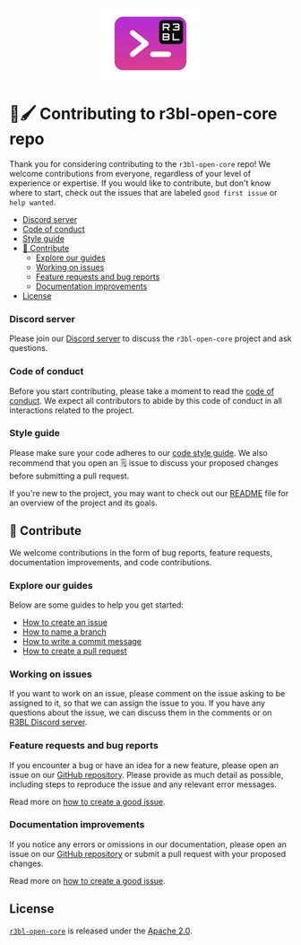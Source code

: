<p align="center">
  <img src="./r3bl-term.svg" height="128px">
</p>

# 🎨🖌️ Contributing to r3bl-open-core repo
<a id="markdown-%F0%9F%8E%A8%F0%9F%96%8C%EF%B8%8F-contributing-to-r3bl-open-core-repo" name="%F0%9F%8E%A8%F0%9F%96%8C%EF%B8%8F-contributing-to-r3bl-open-core-repo"></a>

Thank you for considering contributing to the `r3bl-open-core` repo! We welcome contributions from
everyone, regardless of your level of experience or expertise. If you would like to contribute, but
don't know where to start, check out the issues that are labeled `good first issue` or
`help wanted`.

<!-- TOC -->

  - [Discord server](#discord-server)
  - [Code of conduct](#code-of-conduct)
  - [Style guide](#style-guide)
- [🤝 Contribute](#-contribute)
  - [Explore our guides](#explore-our-guides)
  - [Working on issues](#working-on-issues)
  - [Feature requests and bug reports](#feature-requests-and-bug-reports)
  - [Documentation improvements](#documentation-improvements)
- [License](#license)

<!-- /TOC -->

### Discord server
<a id="markdown-discord-server" name="discord-server"></a>

Please join our [Discord server](https://discord.gg/8M2ePAevaM) to discuss the `r3bl-open-core` project and ask questions.

### Code of conduct
<a id="markdown-code-of-conduct" name="code-of-conduct"></a>

Before you start contributing, please take a moment to read the
[code of conduct](https://www.rust-lang.org/policies/code-of-conduct). We expect all contributors to
abide by this code of conduct in all interactions related to the project.

### Style guide
<a id="markdown-style-guide" name="style-guide"></a>

Please make sure your code adheres to our
[code style guide](docs/contributing_guides/STYLE_GUIDE.md). We also recommend that you open an 🗒️
issue to discuss your proposed changes before submitting a pull request.

If you're new to the project, you may want to check out our [README](README.md) file for an overview
of the project and its goals.

## 🤝 Contribute
<a id="markdown-%F0%9F%A4%9D-contribute" name="%F0%9F%A4%9D-contribute"></a>

We welcome contributions in the form of bug reports, feature requests, documentation improvements,
and code contributions.

### Explore our guides
<a id="markdown-explore-our-guides" name="explore-our-guides"></a>

Below are some guides to help you get started:

- [How to create an issue](docs/contributing_guides/ISSUE.md)
- [How to name a branch](docs/contributing_guides/BRANCH.md)
- [How to write a commit message](docs/contributing_guides/COMMIT_MESSAGE.md)
- [How to create a pull request](docs/contributing_guides/PULL_REQUEST.md)

### Working on issues
<a id="markdown-working-on-issues" name="working-on-issues"></a>

If you want to work on an issue, please comment on the issue asking to be assigned to it, so that we
can assign the issue to you. If you have any questions about the issue, we can discuss them in the
comments or on [R3BL Discord server](https://discord.gg/8M2ePAevaM).

### Feature requests and bug reports
<a id="markdown-feature-requests-and-bug-reports" name="feature-requests-and-bug-reports"></a>

If you encounter a bug or have an idea for a new feature, please open an issue on our
[GitHub repository](https://github.com/r3bl-org/r3bl-open-core/issues). Please provide as much
detail as possible, including steps to reproduce the issue and any relevant error messages.

Read more on
[how to create a good issue](https://github.com/r3bl-org/r3bl-open-core/blob/fe8ef6b8bbc2b1f73730659b1863216c8b8f0909/docs/contributing_guides/ISSUE.md).

### Documentation improvements
<a id="markdown-documentation-improvements" name="documentation-improvements"></a>

If you notice any errors or omissions in our documentation, please open an issue on our
[GitHub repository](https://github.com/r3bl-org/r3bl-open-core/issues) or submit a pull request with
your proposed changes.

Read more on
[how to create a good issue](https://github.com/r3bl-org/r3bl-open-core/blob/fe8ef6b8bbc2b1f73730659b1863216c8b8f0909/docs/contributing_guides/ISSUE.md).

## License
<a id="markdown-license" name="license"></a>

[`r3bl-open-core`](https://github.com/r3bl-org/r3bl-open-core) is released under the
[Apache 2.0](LICENSE).
